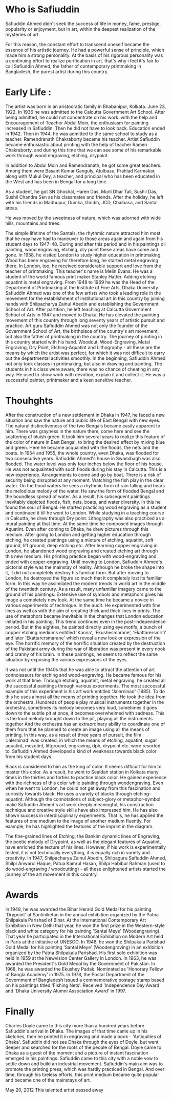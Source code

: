 # Who is Safiuddin
Safiuddin Ahmed didn't seek the success of life in money, fame, prestige, popularity or enjoyment, but in art, within the deepest realization of the mysteries of art.

For this reason, the constant effort to transcend oneself became the essence of his artistic journey. He had a powerful sense of principle, which made him a strong personality. At the basis of his rigorous personality was a continuing effort to realize purification in art. that's why i feel it's fair to call Safiuddin Ahmed, the father of contemporary printmaking in Bangladesh, the purest artist during this country.

# Early Life : 
The artist was born in an aristocratic family in Bhabanipur, Kolkata. June 23, 1922. In 1936 he was admitted to the Calcutta Government Art School. After being admitted, he could not concentrate on his work. with the help and Encouragement of Teacher Abdul Moin, the enthusiasm for painting increased in Safiuddin. Then he did not have to look back. Education ended in 1942. Then in 1944, he was admitted to the same school to study as a teacher. Ramendranath Chakraborty became his teacher. Artist Safiuddin became enthusiastic about printing with the help of teacher Ramen Chakraborty. and during this time that we can see some of his remarkable work through wood engraving, etching, drypoint.

In addition to Abdul Moin and Ramendranath, he got some great teachers. Among them were Basant Kumar Ganguly, Atulbasu, Prahlad Karmakar, along with Mukul Dey, a teacher, and principal who has been educated in the West and has been in Bengal for a long time.

As a student, he got SN Ghoshal, Haren Das, Murli Dhar Tali, Sushil Das, Sushil Chandra Sen as his classmates and friends. After the holiday, he left with his friends in Madhupur, Dumka, Giridih, JCD, Chaibasa, and Santal areas.

He was moved by the sweetness of nature, which was adorned with wide hills, mountains and trees.

The simple lifetime of the Santals, the rhythmic nature attracted him most that he may have had to maneuver to those areas again and again from his student days to 1947-48. During and after this period and in his paintings oil painting, wood engraving, etching, dry point these areas have come and gone. In 1958, he visited London to study higher education in printmaking. Wood has been engraving for therefore long, he started metal engraving there. In London, too, he received considerable support and love from the teacher of printmaking. This teacher's name is Melin Evans. He was a student of the world famous print maker Stanley Hatter. Adding etching aquatint is metal engraving. From 1948 to 1969 he was the Head of the Department of Printmaking at the Institute of Fine Arts, Dhaka University. Safiuddin Ahmed was one of the few artists who took a leading role in the movement for the establishment of institutional art in this country by joining hands with Shilpacharya Zainul Abedin and establishing the Government School of Art. After partition, he left teaching at Calcutta Government School of Arts in 1947 and moved to Dhaka. He has elevated the painting movement of this country through long seventy years of artistic pursuit and practice.
Art guru Safiuddin Ahmed was not only the founder of the Government School of Art, the birthplace of the country's art movement, but also the father of printmaking in the country. The journey of printing in this country started with his hand. Woodcut, Wood-Engraving, Metal Engraving, Dry Point, Etching-Aquatint and Lithography - all these are the means by which the artist was perfect, for which it was not difficult to carry out the departmental activities smoothly. In the beginning, Safiuddin Ahmed not only took classes in printmaking, but also in drawing and painting. The students in his class were aware, there was no chance of cheating in any way. He used to show work with devotion, explain it and collect it. He was a successful painter, printmaker and a keen sensitive teacher.

# Thouhghts
After the construction of a new settlement in Dhaka in 1947, he faced a new situation and saw the nature and public life of East Bengal with new eyes. The natural distinctiveness of the two Bengals became easily apparent to him. There was grayness in the nature there, come here and see the scattering of bluish green. It took him several years to realize this feature of the color of nature in East Bengal, to bring the desired effect by mixing blue and green. Here he became acquainted with the floods, the nets and the boats. In 1954 and 1955, the whole country, even Dhaka, was flooded for two consecutive years. Safiuddin Ahmed's house in Swamibagh was also flooded. The water level was only four inches below the floor of his house. He was not acquainted with such floods during his stay in Calcutta. This is a new experience. Arrangements to come and go by boat. There is a risk of security being disrupted at any moment. Watching the fish play in the clear water. On the flood waters he sees a rhythmic form of rain falling and hears the melodious melody of the water. He saw the form of flooded Bengal and the boundless spread of water. As a result, his subsequent paintings inevitably depicted floods, fish, nets, boats, and water diversity. In this he found the soul of Bengal. He started practicing wood engraving as a student and continued it till he went to London. While studying in a teaching course in Calcutta, he drew through Dry point. Lithography was also practiced as a mural painting at that time. At the same time he composed images through Aquatint. Even after coming to Dhaka, he drew pictures through this medium. After going to London and getting higher education through etching, he created paintings using a mixture of etching, aquatint, soft ground, lift ground, deep etching etc. After learning copper engraving in London, he abandoned wood engraving and created etching art through this new medium. His printing practice began with wood-engraving and ended with copper-engraving. Until moving to London, Safiuddin Ahmed's pictorial style was the mainstay of reality. Although he broke the shape into it, it did not completely destroy his familiar form. But after moving to London, he destroyed the figure so much that it completely lost its familiar form. In this way he assimilated the modern trends in world art in the middle of the twentieth century. As a result, many unfamiliar imagery came to the ground of his paintings. Extensive use of symbols and metaphors gives his image a completely new look. At the same time he became a novice in various experiments of technique. In the audit. He experimented with fine lines as well as with the aim of creating thick and thick lines in prints. The use of metaphors became inevitable in the changes that London education initiated in his painting. This trend continues even in the post-independence period. But in the eighties, he painted directly using eye motifs, a bunch of copper etching mediums entitled 'Kanna', 'Ekushesmarane', 'Ekattarersmriti' and later 'Ekattarersmarane' which reveal a new look or expression of the eye. The horrific memory of the horrific situation created by the destruction of the Pakistani army during the war of liberation was present in every nook and cranny of his brain. In these paintings, he seems to reflect the same situation by exposing the various expressions of the eyes.


It was not until the 1940s that he was able to attract the attention of art connoisseurs for etching and wood-engraving. He became famous for his work at that time. Through etching, aquatint, metal engraving, he created all the successful paintings through various experiments. The most successful example of this experiment is his art work entitled 'Jalerninad' (1985). To do this he uses almost all the means of printing together. He took the idea from the orchestra. Hundreds of people play musical instruments together in the orchestra, sometimes its melody becomes very loud, sometimes it goes down to the subtle pit at once, it becomes overwhelmed with sadness. This is the loud melody brought down to the pit, playing all the instruments together And the orchestra has an extraordinary ability to coordinate one of them from that he planned to create an image using all the means of printing. In this way, as a result of three years of pursuit, the film 'Jalerninad' was created, in which the means of etching, aquatint, sugar aquatint, mezotint, liftground, engraving, dph, drypoint etc. were resorted to. Safiuddin Ahmed developed a kind of weakness towards black color from his student days.

Black is considered to him as the king of color. It seems difficult for him to master this color. As a result, he went to Sealdah station in Kolkata many times in the thirties and forties to practice black color. He gained experience with the richness of this color while painting through woodengraving. Even when he went to London, he could not get away from this fascination and curiosity towards black. He uses a variety of blacks through etching-aquatint. Although the connotations of subject-glory or metaphor-symbol make Safiuddin Ahmed's art work deeply meaningful, his construction technique and creative style skills have also impressed him. He has also shown success in interdisciplinary experiments. That is, he has applied the features of one medium to the image of another medium fluently. For example, he has highlighted the features of the imprint in the diagram.

The fine-grained lines of Etching, the Bankim dynamic lines of Engraving, the poetic melody of Drypoint, as well as the elegant features of Aquatint, have enriched the texture of his lines. However, if his work is experimentally tested, it is not technically everything, it is equally rich in variety and creativity. In 1947, Shilpacharya Zainul Abedin, Shilpaguru Safiuddin Ahmed, Shilpi Anwarul Haque, Patua Kamrul Hasan, Shilpi Habibur Rahman (used to do wood-engraving / woodcutting) - all these enlightened artists started the journey of the art movement in this country.

# Awards
In 1948, he was awarded the Bihar Herald Gold Medal for his painting 'Drypoint' at Santiniketan in the annual exhibition organized by the Patna Shilpakala Parishad of Bihar. At the International Contemporary Art Exhibition in New Delhi that year, he won the first prize in the Western-style black and white category for his painting 'Santal Meye' (Woodengraving). That year he participated in the International Exhibition on Modern Art held in Paris at the initiative of UNESCO. In 1948, he won the Shilpakala Parishad Gold Medal for his painting 'Santal Meye' (Woodengraving) in an exhibition organized by the Patna Shilpakala Parishad. His first solo exhibition was held in 1959 at the Newvision Center Gallery in London. In 1963, he was awarded the President's Gold Medal by the Government of Pakistan. In 1968, he was awarded the Ekushey Padak. Nominated as 'Honorary Fellow of Bangla Academy' in 1975. In 1978, the Postal Department of the Government of Bangladesh issued a commemorative postage stamp based on his paintings titled 'Fishing Nets'. Received 'Independence Day Award' and 'Dhaka University Alumni Association Award' in 1997.

# Finally 
Charles Doyle came to this city more than a hundred years before Safiuddin's arrival in Dhaka. The images of that time came up in his sketches, then he printed it in engraving and made a book - 'Antiquities of Dhaka'. Safiuddin did not see Dhaka through the eyes of Doyle, but went deeper and searched for the roots of the people of Bengal. Doyle came to Dhaka as a guest of the moment and a picture of instant fascination emerged in his paintings. Safiuddin came to this city with a noble vow to settle down and build an industrial movement.
Safiuddin's main aim was to promote the printing press, which was hardly practiced in Bengal. And over time, through his tireless efforts, this print medium became quite popular and became one of the mainstays of art.

May 20, 2012 This talented artist passed away
            